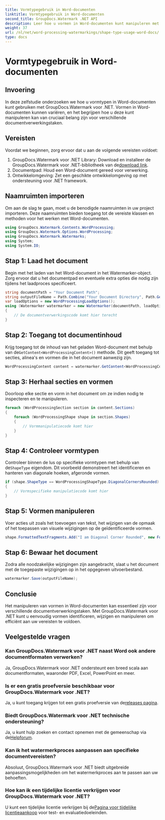 ```yaml
---
title: Vormtypegebruik in Word-documenten
linktitle: Vormtypegebruik in Word-documenten
second_title: GroupDocs.Watermark .NET API
description: Leer hoe u vormen in Word-documenten kunt manipuleren met GroupDocs.Watermark voor .NET. Deze tutorial biedt richtlijnen voor een efficiënte documentverwerking.
weight: 37
url: /nl/net/word-processing-watermarkings/shape-type-usage-word-docs/
type: docs
---
```

# Vormtypegebruik in Word-documenten

## Invoering
In deze zelfstudie onderzoeken we hoe u vormtypen in Word-documenten kunt gebruiken met GroupDocs.Watermark voor .NET. Vormen in Word-documenten kunnen variëren, en het begrijpen hoe u deze kunt manipuleren kan van cruciaal belang zijn voor verschillende documentverwerkingstaken.
## Vereisten
Voordat we beginnen, zorg ervoor dat u aan de volgende vereisten voldoet:
1.  GroupDocs.Watermark voor .NET Library: Download en installeer de GroupDocs.Watermark voor .NET-bibliotheek van de[download link](https://releases.groupdocs.com/Watermark/net/).
2. Documentpad: Houd een Word-document gereed voor verwerking.
3. Ontwikkelomgeving: Zet een geschikte ontwikkelomgeving op met ondersteuning voor .NET framework.

## Naamruimten importeren
Om aan de slag te gaan, moet u de benodigde naamruimten in uw project importeren. Deze naamruimten bieden toegang tot de vereiste klassen en methoden voor het werken met Word-documenten.
```csharp
using GroupDocs.Watermark.Contents.WordProcessing;
using GroupDocs.Watermark.Options.WordProcessing;
using GroupDocs.Watermark.Watermarks;
using System;
using System.IO;
```
## Stap 1: Laad het document
Begin met het laden van het Word-document in het Watermarker-object. Zorg ervoor dat u het documentpad en eventuele extra opties die nodig zijn tijdens het laadproces specificeert.
```csharp
string documentPath = "Your Document Path";
string outputFileName = Path.Combine("Your Document Directory", Path.GetFileName(documentPath));
var loadOptions = new WordProcessingLoadOptions();
using (Watermarker watermarker = new Watermarker(documentPath, loadOptions))
{
    // De documentverwerkingscode komt hier terecht
}
```
## Stap 2: Toegang tot documentinhoud
 Krijg toegang tot de inhoud van het geladen Word-document met behulp van de`GetContent<WordProcessingContent>()` methode. Dit geeft toegang tot secties, alinea's en vormen die in het document aanwezig zijn.
```csharp
WordProcessingContent content = watermarker.GetContent<WordProcessingContent>();
```
## Stap 3: Herhaal secties en vormen
Doorloop elke sectie en vorm in het document om ze indien nodig te inspecteren en te manipuleren.
```csharp
foreach (WordProcessingSection section in content.Sections)
{
    foreach (WordProcessingShape shape in section.Shapes)
    {
        // Vormmanipulatiecode komt hier
    }
}
```
## Stap 4: Controleer vormtypen
Controleer binnen de lus op specifieke vormtypen met behulp van de`ShapeType` eigendom. Dit voorbeeld demonstreert het identificeren en hanteren van diagonale hoeken, afgeronde vormen.
```csharp
if (shape.ShapeType == WordProcessingShapeType.DiagonalCornersRounded)
{
    // Vormspecifieke manipulatiecode komt hier
}
```
## Stap 5: Vormen manipuleren
Voer acties uit zoals het toevoegen van tekst, het wijzigen van de opmaak of het toepassen van visuele wijzigingen op de geïdentificeerde vormen.
```csharp
shape.FormattedTextFragments.Add("I am Diagonal Corner Rounded", new Font("Calibri", 8, FontStyle.Bold), Color.Red, Color.Aqua);
```
## Stap 6: Bewaar het document
Zodra alle noodzakelijke wijzigingen zijn aangebracht, slaat u het document met de toegepaste wijzigingen op in het opgegeven uitvoerbestand.
```csharp
watermarker.Save(outputFileName);
```

## Conclusie
Het manipuleren van vormen in Word-documenten kan essentieel zijn voor verschillende documentverwerkingstaken. Met GroupDocs.Watermark voor .NET kunt u eenvoudig vormen identificeren, wijzigen en manipuleren om efficiënt aan uw vereisten te voldoen.
## Veelgestelde vragen
### Kan GroupDocs.Watermark voor .NET naast Word ook andere documentformaten verwerken?
Ja, GroupDocs.Watermark voor .NET ondersteunt een breed scala aan documentformaten, waaronder PDF, Excel, PowerPoint en meer.
### Is er een gratis proefversie beschikbaar voor GroupDocs.Watermark voor .NET?
 Ja, u kunt toegang krijgen tot een gratis proefversie van de[releases pagina](https://releases.groupdocs.com/).
### Biedt GroupDocs.Watermark voor .NET technische ondersteuning?
 Ja, u kunt hulp zoeken en contact opnemen met de gemeenschap via de[Helpforum](https://forum.groupdocs.com/c/watermark/19).
### Kan ik het watermerkproces aanpassen aan specifieke documentvereisten?
Absoluut, GroupDocs.Watermark voor .NET biedt uitgebreide aanpassingsmogelijkheden om het watermerkproces aan te passen aan uw behoeften.
### Hoe kan ik een tijdelijke licentie verkrijgen voor GroupDocs.Watermark voor .NET?
 U kunt een tijdelijke licentie verkrijgen bij de[Pagina voor tijdelijke licentieaankoop](https://purchase.groupdocs.com/temporary-license/) voor test- en evaluatiedoeleinden.